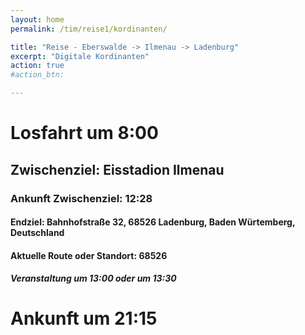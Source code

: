 ```yaml
---
layout: home
permalink: /tim/reise1/kordinanten/

title: "Reise - Eberswalde -> Ilmenau -> Ladenburg"
excerpt: "Digitale Kordinanten"
action: true
#action_btn:

---
```


<body>
  <h1>Losfahrt um 8:00</h1>
  <h2>Zwischenziel: Eisstadion Ilmenau</h2>
  <h3>Ankunft Zwischenziel: 12:28</h3>
  <h4>Endziel: Bahnhofstraße 32, 68526 Ladenburg, Baden Würtemberg, Deutschland</h4>
  <h4>Aktuelle Route oder Standort: 68526</h4>
  <h5>Veranstaltung um 13:00 oder um 13:30</h5>
  <h1>Ankunft um 21:15</h1>
  
</body>
